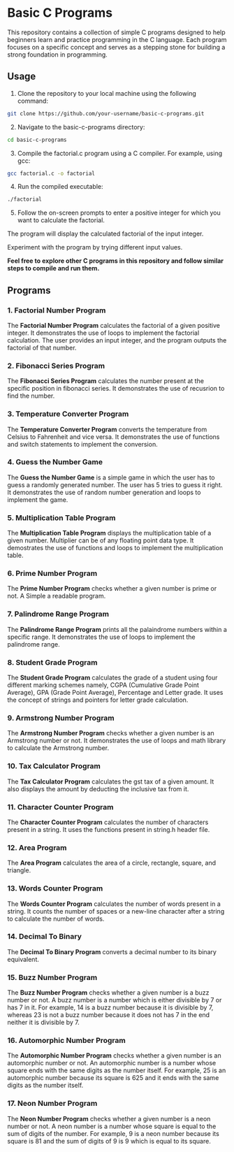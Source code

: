 # Basic C Programs

This repository contains a collection of simple C programs designed to help beginners learn and practice programming in the C language. Each program focuses on a specific concept and serves as a stepping stone for building a strong foundation in programming.

## Usage

1. Clone the repository to your local machine using the following command:
```sh
git clone https://github.com/your-username/basic-c-programs.git
```

2. Navigate to the basic-c-programs directory:

```sh 
cd basic-c-programs
```
3. Compile the factorial.c program using a C compiler. For example, using gcc:

```sh
gcc factorial.c -o factorial
```
4. Run the compiled executable:
```sh
./factorial
```
5. Follow the on-screen prompts to enter a positive integer for which you want to calculate the factorial.

The program will display the calculated factorial of the input integer.

Experiment with the program by trying different input values.

**Feel free to explore other C programs in this repository and follow similar steps to compile and run them.**

## Programs

### 1. Factorial Number Program

The **Factorial Number Program** calculates the factorial of a given positive integer. It demonstrates the use of loops to implement the factorial calculation. The user provides an input integer, and the program outputs the factorial of that number.

### 2. Fibonacci Series Program

The **Fibonacci Series Program** calculates the number present at the specific position in fibonacci series. It demonstrates the use of recusrion to find the number.

### 3. Temperature Converter Program

The **Temperature Converter Program** converts the temperature from Celsius to Fahrenheit and vice versa. It demonstrates the use of functions and switch statements to implement the conversion.

### 4. Guess the Number Game

The **Guess the Number Game** is a simple game in which the user has to guess a randomly generated number. The user has 5 tries to guess it right. It demonstrates the use of random number generation and loops to implement the game.

### 5. Multiplication Table Program
The **Multiplication Table Program** displays the multiplication table of a given number. Multiplier can be of any floating point data type. It demostrates the use of functions and loops to implement the multiplication table.

 ### 6. Prime Number Program
The **Prime Number Program** checks whether a given number is prime or not. A Simple a readable program.

### 7. Palindrome Range Program
The **Palindrome Range Program** prints all the palaindrome numbers within a specific range. It demonstrates the use of loops to implement the palindrome range.

### 8. Student Grade Program
The **Student Grade Program** calculates the grade of a student using four different marking schemes namely, CGPA (Cumulative Grade Point Average), GPA (Grade Point Average), Percentage and Letter grade. It uses the concept of strings and pointers for letter grade calculation.

### 9. Armstrong Number Program
The **Armstrong Number Program** checks whether a given number is an Armstrong number or not. It demonstrates the use of loops and math library to calculate the Armstrong number.

### 10. Tax Calculator Program
The **Tax Calculator Program** calculates the gst tax of a given amount. It also displays the amount by deducting the inclusive tax from it.

### 11. Character Counter Program
The **Character Counter Program** calculates the number of characters present in a string. It uses the functions present in string.h header file.

### 12. Area Program
The **Area Program** calculates the area of a circle, rectangle, square, and triangle.

### 13. Words Counter Program
The **Words Counter Program** calculates the number of words present in a string. It counts the number of spaces or a new-line character after a string to calculate the number of words.

### 14. Decimal To Binary
The **Decimal To Binary Program** converts a decimal number to its binary equivalent.

### 15. Buzz Number Program
The **Buzz Number Program** checks whether a given number is a buzz number or not. A buzz number is a number which is either divisible by 7 or has 7 in it. For example, 14 is a buzz number because it is divisible by 7, whereas 23 is not a buzz number because it does not has 7 in the end neither it is divisible by 7.

### 16. Automorphic Number Program
The **Automorphic Number Program** checks whether a given number is an automorphic number or not. An automorphic number is a number whose square ends with the same digits as the number itself. For example, 25 is an automorphic number because its square is 625 and it ends with the same digits as the number itself.

### 17. Neon Number Program
The **Neon Number Program** checks whether a given number is a neon number or not. A neon number is a number whose square is equal to the sum of digits of the number. For example, 9 is a neon number because its square is 81 and the sum of digits of 9 is 9 which is equal to its square.